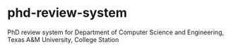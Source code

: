 # phd-review-system
PhD review system for Department of Computer Science and Engineering, Texas A&amp;M University, College Station
